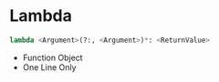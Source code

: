 # Lambda

```python
lambda <Argument>(?:, <Argument>)*: <ReturnValue>
```

- Function Object
- One Line Only
